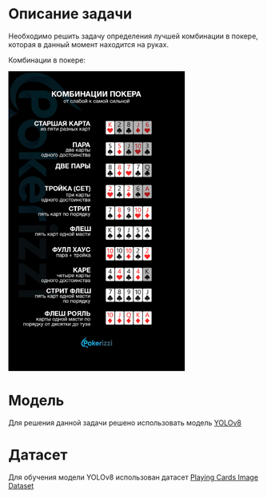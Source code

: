 # Описание задачи

Необходимо решить задачу определения лучшей комбинации в покере, которая в данный момент находится на руках.

Комбинации в покере:

<img src="./комбинации.jpg" height=600>

# Модель

Для решения данной задачи решено использовать модель [YOLOv8](https://github.com/ultralytics/ultralytics)

# Датасет

Для обучения модели YOLOv8 использован датасет [Playing Cards Image Dataset](https://universe.roboflow.com/augmented-startups/playing-cards-ow27d)